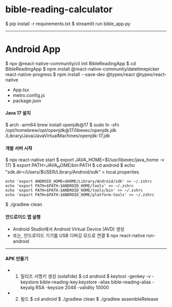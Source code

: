 # bible-reading-calculator

$ pip install -r requirements.txt
$ streamlit run bible_app.py


---
# Android App

$ npx @react-native-community/cli init BibleReadingApp
$ cd BibleReadingApp
$ npm install @react-native-community/datetimepicker react-native-progress
$ npm install --save-dev @types/react @types/react-native

- App.tsx
- metro.config.js
- package.json

#### Java 17 설치
$ arch -arm64 brew install openjdk@17
$ sudo ln -sfn /opt/homebrew/opt/openjdk@17/libexec/openjdk.jdk /Library/Java/JavaVirtualMachines/openjdk-17.jdk

#### 개발 서버 시작
$ npx react-native start
$ export JAVA_HOME=$(/usr/libexec/java_home -v 17)
$ export PATH=$JAVA_HOME/bin:$PATH
$ cd android
$ echo "sdk.dir=/Users/$USER/Library/Android/sdk" > local.properties
```
echo 'export ANDROID_HOME=$HOME/Library/Android/sdk' >> ~/.zshrc
echo 'export PATH=$PATH:$ANDROID_HOME/tools' >> ~/.zshrc
echo 'export PATH=$PATH:$ANDROID_HOME/tools/bin' >> ~/.zshrc
echo 'export PATH=$PATH:$ANDROID_HOME/platform-tools' >> ~/.zshrc
```
$ ./gradlew clean


#### 안드로이드 앱 실행
- Android Studio에서 Android Virtual Device (AVD) 생성
- 또는, 안드로이드 기기를 USB 디버깅 모드로 연결 
$ npx react-native run-android


---
#### APK 만들기
- 1) 릴리즈 서명키 생성 (solafide)
$ cd android
$ keytool -genkey -v -keystore bible-reading-key.keystore -alias bible-reading-alias -keyalg RSA -keysize 2048 -validity 10000

- 2) 빌드
$ cd android
$ ./gradlew clean
$ ./gradlew assembleRelease

